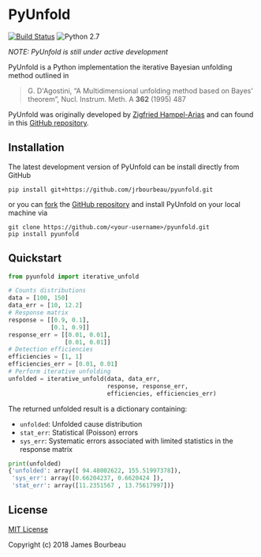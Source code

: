 # PyUnfold

[![Build Status](https://travis-ci.org/jrbourbeau/pyunfold.svg?branch=master)](https://travis-ci.org/jrbourbeau/pyunfold)
![Python 2.7](https://img.shields.io/badge/python-2.7-blue.svg)

_NOTE: PyUnfold is still under active development_

PyUnfold is a Python implementation the iterative Bayesian unfolding method outlined in

> G. D'Agostini, “A Multidimensional unfolding method based on Bayes' theorem”, Nucl. Instrum. Meth. A **362** (1995) 487

PyUnfold was originally developed by [Zigfried Hampel-Arias](https://github.com/zhampel) and can found in this [GitHub repository](https://github.com/zhampel/PyUnfold).

## Installation

The latest development version of PyUnfold can be install directly from GitHub

```
pip install git+https://github.com/jrbourbeau/pyunfold.git
```

or you can [fork](https://guides.github.com/activities/forking/) the [GitHub repository](https://github.com/jrbourbeau/pyunfold) and install PyUnfold on your local machine via

```
git clone https://github.com/<your-username>/pyunfold.git
pip install pyunfold
```

## Quickstart

```python
from pyunfold import iterative_unfold

# Counts distributions
data = [100, 150]
data_err = [10, 12.2]
# Response matrix
response = [[0.9, 0.1],
            [0.1, 0.9]]
response_err = [[0.01, 0.01],
                [0.01, 0.01]]
# Detection efficiencies
efficiencies = [1, 1]
efficiencies_err = [0.01, 0.01]
# Perform iterative unfolding
unfolded = iterative_unfold(data, data_err,
                            response, response_err,
                            efficiencies, efficiencies_err)
```
The returned unfolded result is a dictionary containing:
- `unfolded`: Unfolded cause distribution
- `stat_err`: Statistical (Poisson) errors
- `sys_err`: Systematic errors associated with limited statistics in the response matrix

```python
print(unfolded)             
{'unfolded': array([ 94.48002622, 155.51997378]),
 'sys_err': array([0.66204237, 0.6620424 ]),
 'stat_err': array([11.2351567 , 13.75617997])}
```

## License

[MIT License](LICENSE)

Copyright (c) 2018 James Bourbeau
